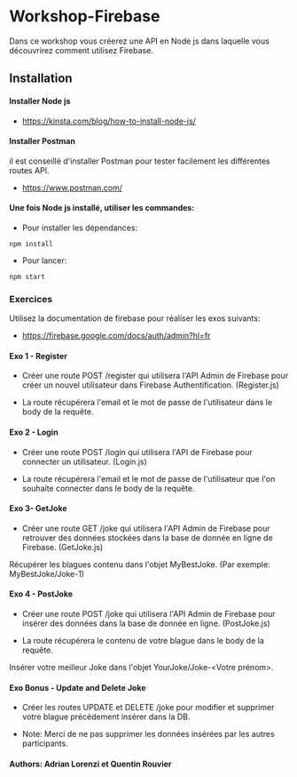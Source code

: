 # Workshop-Firebase

Dans ce workshop vous créerez une API en Node js dans laquelle vous découvrirez comment utilisez Firebase.

## Installation

#### Installer Node js

- https://kinsta.com/blog/how-to-install-node-js/

#### Installer Postman

il est conseillé d'installer Postman pour tester facilement les différentes routes API.

- https://www.postman.com/

#### Une fois Node js installé, utiliser les commandes:
- Pour installer les dépendances:

```
npm install
```

- Pour lancer:

```
npm start
```

### Exercices

Utilisez la documentation de firebase pour réaliser les exos suivants: 
- https://firebase.google.com/docs/auth/admin?hl=fr

#### Exo 1 - Register
- Créer une route POST /register qui utilisera l'API Admin de Firebase pour créer un nouvel utilisateur dans Firebase Authentification. (Register.js)

- La route récupérera l'email et le mot de passe de l'utilisateur dans le body de la requête.

#### Exo 2 - Login
- Créer une route POST /login qui utilisera l'API de Firebase pour connecter un utilisateur. (Login.js)

- La route récupérera l'email et le mot de passe de l'utilisateur que l'on souhaite connecter dans le body de la requête.

#### Exo 3- GetJoke
- Créer une route GET /joke qui utilisera l'API Admin de Firebase pour retrouver des données stockées dans la base de donnée en ligne de Firebase. (GetJoke.js)

Récupérer les blagues contenu dans l'objet MyBestJoke.
(Par exemple: MyBestJoke/Joke-1)

#### Exo 4 - PostJoke
- Créer une route POST /joke qui utilisera l'API Admin de Firebase pour insérer des données dans la base de donnée en ligne. (PostJoke.js)

- La route récupérera le contenu de votre blague dans le body de la requête.

Insérer votre meilleur Joke dans l'objet YourJoke/Joke-<Votre prénom>.

#### Exo Bonus - Update and Delete Joke
- Créer les routes UPDATE et DELETE /joke pour modifier et supprimer votre blague précédement insérer dans la DB.

- Note: Merci de ne pas supprimer les données insérées par les autres participants.

#### Authors: Adrian Lorenzi et Quentin Rouvier